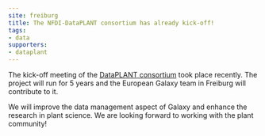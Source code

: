 ```yaml
---
site: freiburg
title: The NFDI-DataPLANT consortium has already kick-off!
tags:
- data
supporters:
- dataplant
---
```


The kick-off meeting of the [DataPLANT consortium](https://nfdi4plants.de/)  took place recently. The project will run for 5 years and the European Galaxy team in Freiburg will contribute to it.

We will improve the data management aspect of Galaxy and enhance the research in plant science. We are looking forward to working with the plant community!


